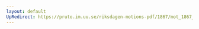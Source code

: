 ```yaml
---
layout: default
UpRedirect: https://pruto.im.uu.se/riksdagen-motions-pdf/1867/mot_1867__ak__230.pdf
---
```

